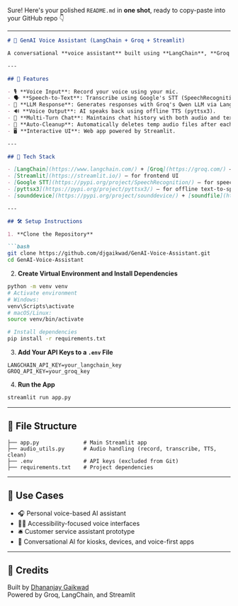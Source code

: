 Sure! Here's your polished `README.md` in **one shot**, ready to copy-paste into your GitHub repo 👇

---

```markdown
# 🧠 GenAI Voice Assistant (LangChain + Groq + Streamlit)

A conversational **voice assistant** built using **LangChain**, **Groq's Qwen LLM**, **Streamlit**, and audio processing tools. The assistant enables natural spoken interaction with an AI agent — record your voice, transcribe it, generate a response, and hear the AI speak back!

---

## 🎯 Features

- 🎙️ **Voice Input**: Record your voice using your mic.
- 🗣️ **Speech-to-Text**: Transcribe using Google's STT (SpeechRecognition).
- 🧠 **LLM Response**: Generates responses with Groq's Qwen LLM via LangChain.
- 🔊 **Voice Output**: AI speaks back using offline TTS (pyttsx3).
- 🔁 **Multi-Turn Chat**: Maintains chat history with both audio and text per turn.
- 🧹 **Auto-Cleanup**: Automatically deletes temp audio files after each round.
- 🖥️ **Interactive UI**: Web app powered by Streamlit.

---

## 🚀 Tech Stack

- [LangChain](https://www.langchain.com/) + [Groq](https://groq.com/) — for LLM communication
- [Streamlit](https://streamlit.io/) — for frontend UI
- [Google STT](https://pypi.org/project/SpeechRecognition/) — for speech-to-text
- [pyttsx3](https://pypi.org/project/pyttsx3/) — for offline text-to-speech
- [sounddevice](https://pypi.org/project/sounddevice/) + [soundfile](https://pypi.org/project/SoundFile/) — for audio recording/playback

---

## 🛠️ Setup Instructions

1. **Clone the Repository**

```bash
git clone https://github.com/djgaikwad/GenAI-Voice-Assistant.git
cd GenAI-Voice-Assistant
```

2. **Create Virtual Environment and Install Dependencies**

```bash
python -m venv venv
# Activate environment
# Windows:
venv\Scripts\activate
# macOS/Linux:
source venv/bin/activate

# Install dependencies
pip install -r requirements.txt
```

3. **Add Your API Keys to a `.env` File**

```
LANGCHAIN_API_KEY=your_langchain_key
GROQ_API_KEY=your_groq_key
```

4. **Run the App**

```bash
streamlit run app.py
```

---

## 📁 File Structure

```
├── app.py              # Main Streamlit app
├── audio_utils.py      # Audio handling (record, transcribe, TTS, clean)
├── .env                # API keys (excluded from Git)
├── requirements.txt    # Project dependencies
```

---

## 📌 Use Cases

- 🎧 Personal voice-based AI assistant
- 🧑‍🦽 Accessibility-focused voice interfaces
- 🛎️ Customer service assistant prototype
- 🧾 Conversational AI for kiosks, devices, and voice-first apps

---

## 🙌 Credits

Built by [Dhananjay Gaikwad](https://github.com/djgaikwad)  
Powered by Groq, LangChain, and Streamlit
